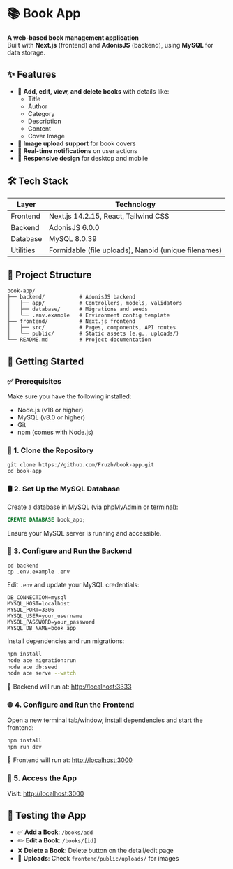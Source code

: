 
# 📚 Book App

**A web-based book management application**  
Built with **Next.js** (frontend) and **AdonisJS** (backend), using **MySQL** for data storage.



## ✨ Features

- 📖 **Add, edit, view, and delete books** with details like:
  - Title
  - Author
  - Category
  - Description
  - Content
  - Cover Image
- 📸 **Image upload support** for book covers
- 🔔 **Real-time notifications** on user actions
- 📱 **Responsive design** for desktop and mobile



## 🛠️ Tech Stack

| Layer       | Technology                |
|-------------|----------------------------|
| Frontend    | Next.js 14.2.15, React, Tailwind CSS |
| Backend     | AdonisJS 6.0.0             |
| Database    | MySQL 8.0.39               |
| Utilities   | Formidable (file uploads), Nanoid (unique filenames) |



## 📂 Project Structure

```
book-app/
├── backend/           # AdonisJS backend
│   ├── app/           # Controllers, models, validators
│   ├── database/      # Migrations and seeds
│   └── .env.example   # Environment config template
├── frontend/          # Next.js frontend
│   ├── src/           # Pages, components, API routes
│   └── public/        # Static assets (e.g., uploads/)
└── README.md          # Project documentation

```

## 🚀 Getting Started

### ✅ Prerequisites

Make sure you have the following installed:

- Node.js (v18 or higher)
- MySQL (v8.0 or higher)
- Git
- npm (comes with Node.js)



### 🧾 1. Clone the Repository

```
git clone https://github.com/Fruzh/book-app.git
cd book-app
```

### 🛢️ 2. Set Up the MySQL Database

Create a database in MySQL (via phpMyAdmin or terminal):

```sql
CREATE DATABASE book_app;
```

Ensure your MySQL server is running and accessible.

### 🔧 3. Configure and Run the Backend

```
cd backend
cp .env.example .env
```

Edit `.env` and update your MySQL credentials:

```env
DB_CONNECTION=mysql
MYSQL_HOST=localhost
MYSQL_PORT=3306
MYSQL_USER=your_username
MYSQL_PASSWORD=your_password
MYSQL_DB_NAME=book_app
```

Install dependencies and run migrations:

```bash
npm install
node ace migration:run
node ace db:seed
node ace serve --watch
```

🔗 Backend will run at: [http://localhost:3333](http://localhost:3333)


### 🌐 4. Configure and Run the Frontend

Open a new terminal tab/window, install dependencies and start the frontend:

```bash
npm install
npm run dev
```

🔗 Frontend will run at: [http://localhost:3000](http://localhost:3000)

### 🎯 5. Access the App

Visit: [http://localhost:3000](http://localhost:3000)

## 🧪 Testing the App

* ✅ **Add a Book**: `/books/add`
* ✏️ **Edit a Book**: `/books/[id]`
* ❌ **Delete a Book**: Delete button on the detail/edit page
* 📁 **Uploads**: Check `frontend/public/uploads/` for images